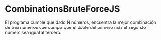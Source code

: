 # CombinationsBruteForceJS
El programa cumple que dado N números, encuentra la mejor combinación de tres números que cumpla que el doble del primero más el segundo número sea igual al tercero.
